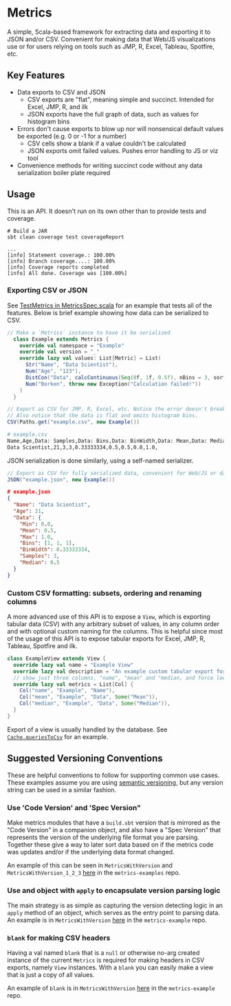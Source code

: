 # Metrics

A simple, Scala-based framework for extracting data and exporting it to JSON
and/or CSV. Convenient for making data that Web/JS visualizations use or
for users relying on tools such as JMP, R, Excel, Tableau, Spotfire, etc.

## Key Features

- Data exports to CSV and JSON
  * CSV exports are "flat", meaning simple and succinct. Intended for Excel, JMP, R, and ilk
  * JSON exports have the full graph of data, such as values for histogram bins
- Errors don't cause exports to blow up nor will nonsensical default values be exported (e.g. 0 or -1 for a number)
  * CSV cells show a blank if a value couldn't be calculated
  * JSON exports omit failed values. Pushes error handling to JS or viz tool
- Convenience methods for writing succinct code without any data serialization boiler plate required

## Usage

This is an API. It doesn't run on its own other than to provide tests and coverage.

```
# Build a JAR
sbt clean coverage test coverageReport

... 
[info] Statement coverage.: 100.00%
[info] Branch coverage....: 100.00%
[info] Coverage reports completed
[info] All done. Coverage was [100.00%]
```

### Exporting CSV or JSON

See [TestMetrics in MetricsSpec.scala](src/test/scala/falkner/jayson/metrics/MetricsSpec.scala)
for an example that tests all of the features. Below is brief example showing how data can be serialized to CSV.

```scala
// Make a `Metrics` instance to have it be serialized
  class Example extends Metrics {
    override val namespace = "Example"
    override val version = "_"
    override lazy val values: List[Metric] = List(
      Str("Name", "Data Scientist"),
      Num("Age", "123"),
      DistCon("Data", calcContinuous(Seq(0f, 1f, 0.5f), nBins = 3, sort = true)),
      Num("Borken", throw new Exception("Calculation failed!"))
    )
  }

// Export as CSV for JMP, R, Excel, etc. Notice the error doesn't break the export.
// Also notice that the data is flat and omits histogram bins.
CSV(Paths.get("example.csv", new Example())
```
```bash
# example.csv 
Name,Age,Data: Samples,Data: Bins,Data: BinWidth,Data: Mean,Data: Median,Data: Min,Data: Max,Borken
Data Scientist,21,3,3,0.33333334,0.5,0.5,0.0,1.0,
```
 
JSON serialization is done similarly, using a self-named serializer.

```scala
// Export as CSV for fully serialized data, convenient for Web/JS or data viz tools.
JSON("example.json", new Example())
```

```json
# example.json
{
  "Name": "Data Scientist",
  "Age": 21,
  "Data": {
    "Min": 0.0,
    "Mean": 0.5,
    "Max": 1.0,
    "Bins": [1, 1, 1],
    "BinWidth": 0.33333334,
    "Samples": 3,
    "Median": 0.5
  }
}
```

### Custom CSV formatting: subsets, ordering and renaming columns

A more advanced use of this API is to expose a `View`, which is exporting tabular data (CSV) with any arbitrary subset
of values, in any column order and with optional custom naming for the columns. This is helpful since most of the usage 
of this API is to expose tabular exports for Excel, JMP, R, Tableau, Spotfire and ilk.

```scala
class ExampleView extends View {
  override lazy val name = "Example View"
  override lazy val description = "An example custom tabular export for the metrics API documentation."
  // show just three columns, "name", "mean" and "median, and force lowercase names -- for whatever reason that is preferred
  override lazy val metrics = List[Col] {
    Col("name", "Example", "Name"),
    Col("mean", "Example", "Data", Some("Mean")),
    Col("median", "Example", "Data", Some("Median")),
  }
}
```

Export of a view is usually handled by the database. See [`Cache.queriesToCsv`](https://github.com/jfalkner/metrics-cache/blob/d484ae86394f04ab4d5187d97b168e97b6f986d6/src/main/scala/falkner/jayson/metrics/cache/Cache.scala#L35) for an example.


## Suggested Versioning Conventions

These are helpful conventions to follow for supporting common use cases. These examples assume you are using
[semantic versioning](http://semver.org/), but any version string can be used in a similar fashion.

### Use 'Code Version' and 'Spec Version"

Make metrics modules that have a `build.sbt` version that is mirrored as the "Code Version" in a companion object, and
also have a "Spec Version" that represents the version of the underlying file format you are parsing. Together these
give a way to later sort data based on if the metrics code was updates and/or if the underlying data format changed.

An example of this can be seen in `MetricsWithVersion` and `MetricsWithVersion_1_2_3` [here](https://github.com/jfalkner/metrics-examples/blob/e7a8a22acac87fc2b66b3cbfd01dd2e7fae20ae1/src/main/scala/falkner/jayson/metrics/example/MetricWithVersions.scala#L44-L45) in the `metrics-examples` repo.

### Use and object with `apply` to encapsulate version parsing logic

The main strategy is as simple as capturing the version detecting logic in an `apply` method of an object, which serves
as the entry point to parsing data. An example is in `MetricsWithVersion` [here](https://github.com/jfalkner/metrics-examples/blob/5f769f9fc46ed3234569b5a2ae572b994eeb4a6b/src/main/scala/falkner/jayson/metrics/example/MetricWithVersions.scala#L29-L37) in the `metrics-example` repo.

### `blank` for making CSV headers

Having a val named `blank` that is a `null` or otherwise no-arg created instance of the current `Metrics` is required 
for making headers in CSV exports, namely `View` instances. With a `blank` you can easily make a view that is just a
copy of all values.

An example of `blank` is in `MetricsWithVersion` [here](https://github.com/jfalkner/metrics-examples/blob/618210b4d9ad5dc1ec9798c3653f67e02d64dd8e/src/main/scala/falkner/jayson/metrics/example/MetricWithVersions.scala#L29) in the `metrics-example` repo.
